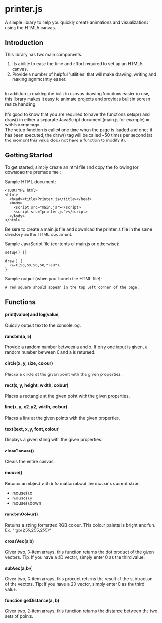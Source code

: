 # printer.js
A simple library to help you quickly create animations and visualizations using the HTML5 canvas.

## Introduction
This library has two main components.
1. Its ability to ease the time and effort required to set up an HTML5 canvas.
2. Provide a number of helpful 'utilities' that will make drawing, writing and making significantly easier.

<br>
In addition to making the built in canvas drawing functions easier to use, this library makes it easy to animate projects and provides built in screen resize handling.
<br><br>
It's good to know that you are required to have the functions setup() and draw() in either a separate JavaScript document (main.js for example) or within script tags.
<br>
The setup function is called one time when the page is loaded and once it has been executed, the draw() tag will be called ~50 times per second (at the moment this value does not have a function to modify it).

## Getting Started
To get started, simply create an html file and copy the following (or download the premade file):

Sample HTML document:
```
<!DOCTYPE html>
<html>
  <head><title>Printer.js</title></head>
  <body>
    <script src="main.js"></script>
    <script src="printer.js"></script>
  </body>
</html>
```
Be sure to create a main.js file and download the printer.js file in the same directory as the HTML document.

Sample JavaScript file (contents of main.js or otherwise):
```
setup() {}

draw() {
  rect(50,50,50,50,"red");
}
```

Sample output (when you launch the HTML file):
```
A red square should appear in the top left corner of the page.
```
## Functions

#### print(value) and log(value)
Quickly output text to the console.log.

#### random(a, b)
Provide a random number between a and b. If only one input is given, a random number between 0 and a is returned.

#### circle(x, y, size, colour)
Places a circle at the given point with the given properties.

#### rect(x, y, height, width, colour)
Places a rectangle at the given point with the given properties.


#### line(x, y, x2, y2, width, colour)
Places a line at the given points with the given properties.


#### text(text, x, y, font, colour)
Displays a given string with the given properties.

#### clearCanvas()
Clears the entire canvas.


#### mouse()
Returns an object with information about the mouse's current state:
- mouse().x
- mouse().y
- mouse().down

#### randomColour()
Returns a string formatted RGB colour. This colour palette is bright and fun.
Ex: "rgb(255,255,255)"

#### crossVec(a,b)
Given two, 3-item arrays, this function returns the dot product of the given vectors.
Tip: If you have a 2D vector, simply enter 0 as the third value.


#### subVec(a,b){
Given two, 3-item arrays, this product returns the result of the subtraction of the vectors.
Tip: If you have a 2D vector, simply enter 0 as the third value.


#### function getDistance(a, b)
Given two, 2-item arrays, this function returns the distance between the two sets of points.
